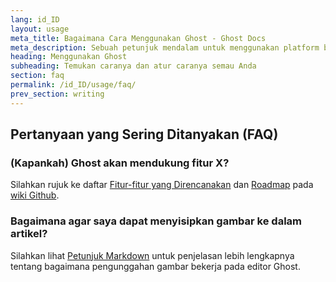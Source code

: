 ```yaml
---
lang: id_ID
layout: usage
meta_title: Bagaimana Cara Menggunakan Ghost - Ghost Docs
meta_description: Sebuah petunjuk mendalam untuk menggunakan platform blogging Ghost. Anda sudah memiliki Ghost tetapi belum yakin bagaimana cara menggunakannya? Mulailah dari sini!
heading: Menggunakan Ghost
subheading: Temukan caranya dan atur caranya semau Anda
section: faq
permalink: /id_ID/usage/faq/
prev_section: writing
---
```



## Pertanyaan yang Sering Ditanyakan (FAQ) <a id="faq"></a>

### (Kapankah) Ghost akan mendukung fitur X?

Silahkan rujuk ke daftar [Fitur-fitur yang Direncanakan](https://github.com/TryGhost/Ghost/wiki/Planned-Features) dan [Roadmap](https://github.com/TryGhost/Ghost/wiki/Roadmap) pada [wiki Github](https://github.com/TryGhost/Ghost/wiki).

### Bagaimana agar saya dapat menyisipkan gambar ke dalam artikel?

Silahkan lihat [Petunjuk Markdown](/usage/writing/#markdown) untuk penjelasan lebih lengkapnya tentang bagaimana pengunggahan gambar bekerja pada editor Ghost.